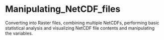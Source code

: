 # Manipulating_NetCDF_files
Converting into Raster files, combining multiple NetCDFs, performing basic statistical analysis and visualizing NetCDF file contents and manipulating the variables.
